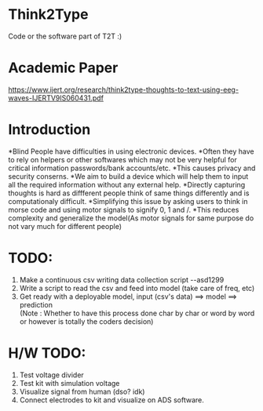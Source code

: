 # Think2Type
Code or the software part of T2T :)

# Academic Paper
https://www.ijert.org/research/think2type-thoughts-to-text-using-eeg-waves-IJERTV9IS060431.pdf

# Introduction

*Blind People have difficulties in using electronic devices. 
*Often they have to rely on helpers or other softwares which may not be very helpful for critical information passwords/bank accounts/etc.
*This causes privacy and security conserns.
*We aim to build a device which will help them to input all the required information without any external help.
*Directly capturing thoughts is hard as diffferent people think of same things differently and is computationaly difficult.
*Simplifying this issue by asking users to think in morse code and using motor signals to signify 0, 1 and /.
*This reduces complexity and generalize the model(As motor signals for same purpose do not vary much for different people)

# TODO:
1. Make a continuous csv writing data collection script --asd1299
2. Write a script to read the csv and feed into model (take care of freq, etc)
3. Get ready with a deployable model,
             input (csv's data) ==> model ==> prediction  
(Note : Whether to have this process done char by char or word by word or however is totally the coders decision) 


# H/W TODO:

1. Test voltage divider
2. Test kit with simulation voltage
3. Visualize signal from human (dso? idk)
4. Connect electrodes to kit and visualize on ADS software.
